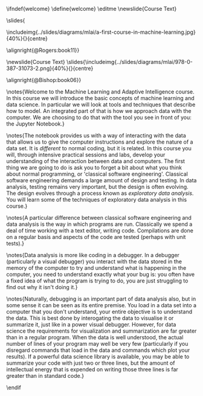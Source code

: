 \ifndef{welcome}
\define{welcome}
\editme
\newslide{Course Text}

\slides{

\includeimg{../slides/diagrams/mlai/a-first-course-in-machine-learning.jpg}{40%}{}{centre}

\alignright{@Rogers:book11}}

\newslide{Course Text}
\slides{\includeimg{../slides/diagrams/mlai/978-0-387-31073-2.png}{40%}{}{centre}

\alignright{@Bishop:book06}}

\notes{Welcome to the Machine Learning and Adaptive
Intelligence course. In this course we will introduce the basic concepts of
machine learning and data science. In particular we will look at tools and
techniques that describe how to model. An integrated part of that is how we
approach data with the computer. We are choosing to do that with the tool you
see in front of you: the Jupyter Notebook.}

\notes{The notebook provides us with a way
of interacting with the data that allows us to give the computer instructions
and explore the nature of a data set. It is *different* to normal coding, but it
is related. In this course you will, through intensive practical sessions and
labs, develop your understanding of the interaction between data and computers.
The first thing we are going to do is ask you to forget a bit about what you
think about normal programming, or 'classical software engineering'. Classical
software engineering demands a large amount of design and testing. In data
analysis, testing remains very important, but the design is often evolving. The
design evolves through a process known as *exploratory data analysis*. You will
learn some of the techniques of exploratory data analysis in this course.}

\notes{A
particular difference between classical software engineering and data analysis
is the way in which programs are run. Classically we spend a deal of time
working with a text editor, writing code. Compilations are done on a regular
basis and aspects of the code are tested (perhaps with unit tests).}

\notes{Data
analysis is more like coding in a debugger. In a debugger (particularly a visual
debugger) you interact with the data stored in the memory of the computer to try
and understand what is happening in the computer, you need to understand exactly
what your bug is: you often have a fixed idea of what the program is trying to
do, you are just struggling to find out why it isn't doing it.}

\notes{Naturally,
debugging is an important part of data analysis also, but in some sense it can
be seen as its entire premise. You load in a data set into a computer that you
don't understand, your entire objective is to understand the data. This is best
done by interogating the data to visualise it or summarize it, just like in a
power visual debugger. However, for data science the requirements for
visualization and summarization are far greater than in a regular program. When
the data is well understood, the actual number of lines of your program may well
be very few (particularly if you disregard commands that load in the data and
commands which plot your results). If a powerful data science library is
available, you may be able to summarize your code with just two or three lines,
but the amount of intellectual energy that is expended on writing those three
lines is far greater than in standard code.}

\endif
